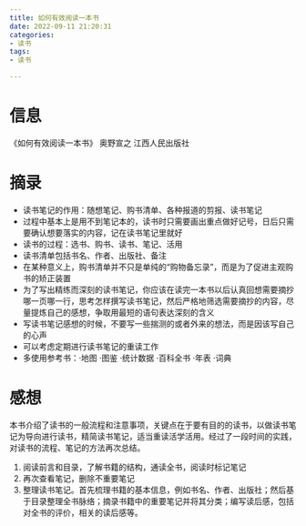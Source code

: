 ```yaml
---
title: 如何有效阅读一本书
date: 2022-09-11 21:20:31
categories: 
- 读书
tags: 
- 读书

---
```


# 信息

《如何有效阅读一本书》 奥野宣之 江西人民出版社

# 摘录

- 读书笔记的作用：随想笔记、购书清单、各种报道的剪报、读书笔记
- 过程中基本上是用不到笔记本的，读书时只需要画出重点做好记号，日后只需要确认想要落实的内容，记在读书笔记里就好
- 读书的过程：选书、购书、读书、笔记、活用
- 读书清单包括书名、作者、出版社、备注
- 在某种意义上，购书清单并不只是单纯的“购物备忘录”，而是为了促进主观购书的矫正装置
- 为了写出精练而深刻的读书笔记，你应该在读完一本书以后认真回想需要摘抄哪一页哪一行，思考怎样撰写读书笔记，然后严格地筛选需要摘抄的内容，尽量提炼自己的感想，争取用最短的语句表达深刻的含义
- 写读书笔记感想的时候，不要写一些揣测的或者外来的想法，而是因该写自己的心声
- 可以考虑定期进行读书笔记的重读工作
- 多使用参考书：·地图 ·图鉴 ·统计数据 ·百科全书 ·年表 ·词典

# 感想

本书介绍了读书的一般流程和注意事项，关键点在于要有目的的读书，以做读书笔记为导向进行读书，精简读书笔记，适当重读活学活用。经过了一段时间的实践，对读书的流程、笔记的方法再次总结。

1. 阅读前言和目录，了解书籍的结构，通读全书，阅读时标记笔记
2. 再次查看笔记，删除不重要笔记
3. 整理读书笔记。首先梳理书籍的基本信息，例如书名、作者、出版社；然后基于目录整理全书脉络；摘录书籍中的重要笔记并将其分类；编写读后感，包括对全书的评价，相关的读后感等。

